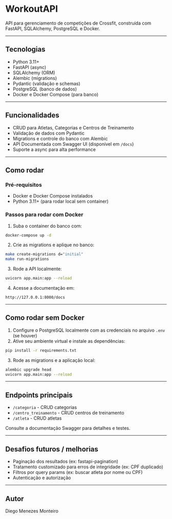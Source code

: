 
# WorkoutAPI

API para gerenciamento de competições de Crossfit, construída com FastAPI, SQLAlchemy, PostgreSQL e Docker.

---

## Tecnologias

- Python 3.11+
- FastAPI (async)
- SQLAlchemy (ORM)
- Alembic (migrations)
- Pydantic (validação e schemas)
- PostgreSQL (banco de dados)
- Docker e Docker Compose (para banco)

---

## Funcionalidades

- CRUD para Atletas, Categorias e Centros de Treinamento
- Validação de dados com Pydantic
- Migrations e controle do banco com Alembic
- API Documentada com Swagger UI (disponível em `/docs`)
- Suporte a async para alta performance

---

## Como rodar

### Pré-requisitos

- Docker e Docker Compose instalados
- Python 3.11+ (para rodar local sem container)

### Passos para rodar com Docker

1. Suba o container do banco com:

```bash
docker-compose up -d
```

2. Crie as migrations e aplique no banco:

```bash
make create-migrations d="initial"
make run-migrations
```

3. Rode a API localmente:

```bash
uvicorn app.main:app --reload
```

4. Acesse a documentação em:

```
http://127.0.0.1:8000/docs
```

---

## Como rodar sem Docker

1. Configure o PostgreSQL localmente com as credenciais no arquivo `.env` (se houver)
2. Ative seu ambiente virtual e instale as dependências:

```bash
pip install -r requirements.txt
```

3. Rode as migrations e a aplicação local:

```bash
alembic upgrade head
uvicorn app.main:app --reload
```

---

## Endpoints principais

- `/categoria` - CRUD categorias
- `/centro_treinamento` - CRUD centros de treinamento
- `/atleta` - CRUD atletas

Consulte a documentação Swagger para detalhes e testes.

---

## Desafios futuros / melhorias

- Paginação dos resultados (ex: fastapi-pagination)
- Tratamento customizado para erros de integridade (ex: CPF duplicado)
- Filtros por query params (ex: buscar atleta por nome ou CPF)
- Autenticação e autorização

---

## Autor

Diego Menezes Monteiro
